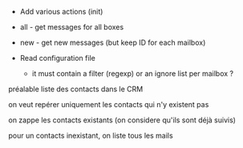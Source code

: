 * Add various actions (init)
* all - get messages for all boxes
* new - get new messages (but keep ID for each mailbox)

* Read configuration file
  * it must contain a filter (regexp) or an ignore list per mailbox ?


préalable
liste des contacts dans le CRM

on veut repérer uniquement les contacts qui n'y existent pas

on zappe les contacts existants (on considere qu'ils sont déjà suivis)

pour un contacts inexistant, on liste tous les mails 

